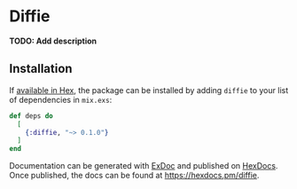 # Diffie

**TODO: Add description**

## Installation

If [available in Hex](https://hex.pm/docs/publish), the package can be installed
by adding `diffie` to your list of dependencies in `mix.exs`:

```elixir
def deps do
  [
    {:diffie, "~> 0.1.0"}
  ]
end
```

Documentation can be generated with [ExDoc](https://github.com/elixir-lang/ex_doc)
and published on [HexDocs](https://hexdocs.pm). Once published, the docs can
be found at <https://hexdocs.pm/diffie>.

